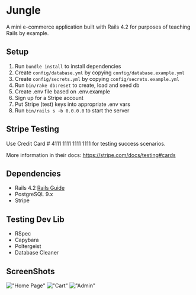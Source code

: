 # Jungle

A mini e-commerce application built with Rails 4.2 for purposes of teaching Rails by example.


## Setup

1. Run `bundle install` to install dependencies
2. Create `config/database.yml` by copying `config/database.example.yml`
3. Create `config/secrets.yml` by copying `config/secrets.example.yml`
4. Run `bin/rake db:reset` to create, load and seed db
5. Create .env file based on .env.example
6. Sign up for a Stripe account
7. Put Stripe (test) keys into appropriate .env vars
8. Run `bin/rails s -b 0.0.0.0` to start the server

## Stripe Testing

Use Credit Card # 4111 1111 1111 1111 for testing success scenarios.

More information in their docs: <https://stripe.com/docs/testing#cards>

## Dependencies

* Rails 4.2 [Rails Guide](http://guides.rubyonrails.org/v4.2/)
* PostgreSQL 9.x
* Stripe

## Testing Dev Lib

* RSpec
* Capybara
* Poltergeist
* Database Cleaner

## ScreenShots

!["Home Page"](https://github.com/headhuntar/junlge-rails/blob/master/docs/Homepage.png)
!["Cart"](https://github.com/headhuntar/junlge-rails/blob/master/docs/Cart.png)
!["Admin"](https://github.com/headhuntar/junlge-rails/blob/master/docs/Admin.png)
